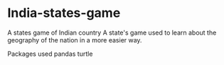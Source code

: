 # India-states-game
A states game of Indian country
A state's game used to learn about the geography of the nation in a more easier way.

Packages used
pandas
turtle
